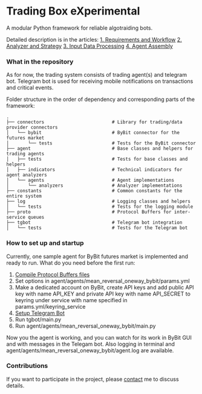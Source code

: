 # Trading Box eXperimental #

A modular Python framework for reliable algotraiding bots.

Detailed description is in the articles:
[1. Requirements and Workflow](https://wire.insiderfinance.io/engineering-an-algotrading-framework-1-requirements-and-workflow-32877183304a)
[2. Analyzer and Strategy](https://wire.insiderfinance.io/engineering-of-algotrading-framework-2-analyzer-and-strategy-64a353515060)
[3. Input Data Processing](https://wire.insiderfinance.io/engineering-of-algotrading-framework-3-input-data-processing-fd3d36b5742b)
[4. Agent Assembly](https://wire.insiderfinance.io/engineering-an-algotrading-framework-4-agent-assembly-b10cf23defe3)

### What in the repository ###

As for now, the trading system consists of trading agent(s) and telegram bot.
Telegram bot is used for receiving mobile notifications on transactions and critical events.

Folder structure in the order of dependency and corresponding parts of the framework:
```
.
├── connectors                         # Library for trading/data provider connectors
│   └── bybit                          # ByBit connector for the futures market
│       └── tests                      # Tests for the ByBit connector
├── agent                              # Base classes and helpers for trading agents
│   ├── tests                          # Tests for base classes and helpers
│   ├── indicators                     # Technical indicators for agent analyzers
│   └── agents                         # Agent implementations
│       └── analyzers                  # Analyzer implementations
├── constants                          # Common constants for the entire system
├── log                                # Logging classes and helpers
│   └── tests                          # Tests for the logging module
├── proto                              # Protocol Buffers for inter-service queues
├── tgbot                              # Telegram bot integration
│   └── tests                          # Tests for the Telegram bot
```

### How to set up and startup ###

Currently, one sample agent for ByBit futures market is implemented and ready to run.
What do you need before the first run:

1. [Compile Protocol Buffers files](./proto/README.md)
2. Set options in agent/agents/mean_reversal_oneway_bybit/params.yml
3. Make a dedicated account on ByBit, create API keys and add public API key with name API_KEY and private API key with name API_SECRET to keyring under service with name specified in params.yml/keyring_service
4. [Setup Telegram Bot](./tgbot/README.md)
5. Run tgbot/main.py
6. Run agent/agents/mean_reversal_oneway_bybit/main.py

Now you the agent is working, and you can watch for its work in ByBit GUI and with messages in the Telegam bot.
Also logging in terminal and agent/agents/mean_reversal_oneway_bybit/agent.log are available.

### Contributions ###

If you want to participate in the project, please [contact](maxx@dvp@gmail.com) me to discuss details.
